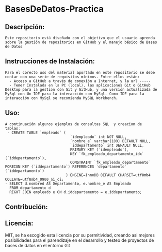 # BasesDeDatos-Practica

  ## Descripción:
    Este repositorio está diseñado con el objetivo que el usuario aprenda sobre la gestión de repositorios en GitHub y el manejo básico de Bases de Datos

  ## Instrucciones de Instalación:
    Para el corecto uso del material aportado en este repositorio se debe contar con una serie de requisitos mínimos. Entre ellos están:
      - Acceso a GitHub a través de conexión a Internet, y la url -----
      - Tener Instalada en la PC (local), las aplicaciones Git o GitHub Desktop para la gestion con Git y GitHub, y una versión actualizada de MySql con Un IDE para la interacción con MySql. Como IDE para la interacción con MySql se recomienda MySQL Workbench.

 ## Uso:
    A continuación algunos ejemplos de consultas SQL  y creacion de tablas:
     - CREATE TABLE `empleado` (
                                  `idempleado` int NOT NULL,
                                  `nombre_e` varchar(100) DEFAULT NULL,
                                  `iddepartamento` int DEFAULT NULL,
                                  PRIMARY KEY (`idempleado`),
                                  KEY `fk_empleado_departamento_idx` (`iddepartamento`),
                                  CONSTRAINT `fk_empleado_departamento` FOREIGN KEY (`iddepartamento`) REFERENCES `departamento` (`iddepartamento`)
                                ) ENGINE=InnoDB DEFAULT CHARSET=utf8mb4 COLLATE=utf8mb4_0900_ai_ci;
    - SELECT d.nombred AS Departamento, e.nombre_e AS Empleado
      FROM departamento d
      RIGHT JOIN empleado e ON d.iddepartamento = e.iddepartamento;

## Contribución: 

## Licencia:
  MIT, se ha escogido esta licencia por su permitividad, creando asi mejores posibilidades para el parendizaje en el desarrollo y testeo de proyectos de bases de datos en el entorno Git  
   
